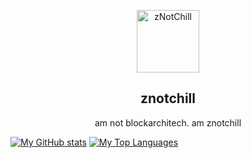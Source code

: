 <p align="center">
 <img width="100px" src="https://visage.surgeplay.com/bust/512/5be5755e-8a9d-484d-b1cf-446b9a7951d8"  align="center" alt="zNotChill" />
 <h2 align="center">znotchill</h2>
 <p align="center">am not blockarchitech. am znotchill</p>
</p>
  </p>

[![My GitHub stats](https://github-readme-stats.vercel.app/api?username=blockarchitech&show_icons=true&theme=tokyonight)](https://github.com/anuraghazra/github-readme-stats)
[![My Top Languages](https://github-readme-stats.vercel.app/api/top-langs/?username=blockarchitech&show_icons=true&theme=tokyonight)](https://github.com/anuraghazra/github-readme-stats)

